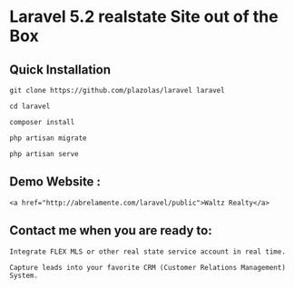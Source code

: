 # Laravel 5.2 realstate Site out of the Box

## Quick Installation

    git clone https://github.com/plazolas/laravel laravel

    cd laravel

    composer install

    php artisan migrate

    php artisan serve

## Demo Website : 

    <a href="http://abrelamente.com/laravel/public">Waltz Realty</a>

## Contact me when you are ready to:

    Integrate FLEX MLS or other real state service account in real time.

    Capture leads into your favorite CRM (Customer Relations Management) System.
